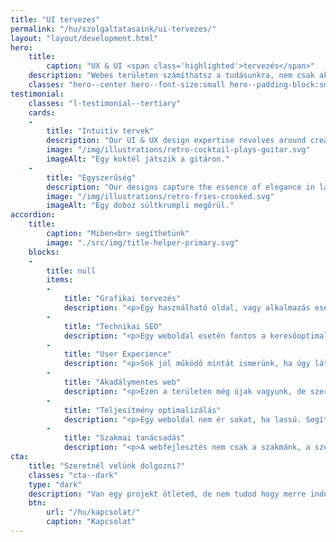 ```yaml
---
title: "UI tervezes"
permalink: "/hu/szolgaltatasaink/ui-tervezes/"
layout: "layout/development.html"
hero:
    title:
        caption: "UX & UI <span class='highlighted'>tervezés</span>"
    description: "Webes területen számíthatsz a tudásunkra, nem csak akkor, ha kódot kell írni."
    classes: "hero--center hero--font-size:small hero--padding-block:small"
testimonial:
    classes: "l-testimonial--tertiary"
    cards:
    -
        title: "Intuitív tervek"
        description: "Our UI & UX design expertise revolves around creating digital spaces that users love toexplore. We specialize in crafting intuitive interfaces that guide users effortlessly through everyinteraction."
        image: "/img/illustrations/retro-cocktail-plays-guitar.svg"
        imageAlt: "Egy koktél játszik a gitáron."
    -
        title: "Egyszerűség"
        description: "Our designs capture the essence of elegance in layouts and simplicity in navigation, all working harmoniously to elevate user satisfaction."
        image: "/img/illustrations/retro-fries-crooked.svg"
        imageAlt: "Egy doboz sültkrumpli megőrül."
accordion:
    title:
        caption: "Miben<br> segíthetünk"
        image: "./src/img/title-helper-primary.svg"
    blocks:
    -
        title: null
        items:
        -
            title: "Grafikai tervezés"
            description: "<p>Egy használható oldal, vagy alkalmazás esetén lényeges a jó felhasználói felület. Az egyszerűség jegyében készítünk  neked egy responsive megoldást.</p>"
        -
            title: "Technikai SEO"
            description: "<p>Egy weboldal esetén fontos a keresőoptimalizálás. A technikai részét ránk bízhatod.</p>"
        -
            title: "User Experience"
            description: "<p>Sok jól működő mintát ismerünk, ha úgy látjuk, hogy valamivel gondja lehet a felhasználóidnak, akkor jelezni fogjuk.</p>"
        -
            title: "Akadálymentes web"
            description: "<p>Ezen a területen még újak vagyunk, de szeretnénk a jövőben sokat fejlődni. Az alaptudásunk már meg van.</p>"
        -
            title: "Teljesítmény optimalizálás"
            description: "<p>Egy weboldal nem ér sokat, ha lassú. Segítünk lefaragni ezt a plusz súlyt és optimalizálni.</p>"
        -
            title: "Szakmai tanácsadás"
            description: "<p>A webfejlesztés nem csak a szakmánk, a szenvedélyünk is. Biztosan sok új információt tudunk majd nyújtani.</p>"
cta:
    title: "Szeretnél velünk dolgozni?"
    classes: "cta--dark"
    type: "dark"
    description: "Van egy projekt ötleted, de nem tudod hogy merre indulj? Írj, nekünk a részletekkel, hátha tudunk segíteni!"
    btn:
        url: "/hu/kapcsolat/"
        caption: "Kapcsolat"
---
```

